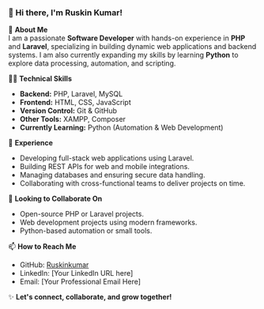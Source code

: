 ### 👋 Hi there, I'm Ruskin Kumar!

🚀 **About Me**  
I am a passionate **Software Developer** with hands-on experience in **PHP** and **Laravel**, specializing in building dynamic web applications and backend systems. I am also currently expanding my skills by learning **Python** to explore data processing, automation, and scripting.

👨‍💻 **Technical Skills**  
- **Backend:** PHP, Laravel, MySQL
- **Frontend:** HTML, CSS, JavaScript
- **Version Control:** Git & GitHub
- **Other Tools:** XAMPP, Composer
- **Currently Learning:** Python (Automation & Web Development)

💼 **Experience**  
- Developing full-stack web applications using Laravel.
- Building REST APIs for web and mobile integrations.
- Managing databases and ensuring secure data handling.
- Collaborating with cross-functional teams to deliver projects on time.

🤝 **Looking to Collaborate On**  
- Open-source PHP or Laravel projects.
- Web development projects using modern frameworks.
- Python-based automation or small tools.

📫 **How to Reach Me**  
- GitHub: [Ruskinkumar](https://github.com/Ruskinkumar)
- LinkedIn: [Your LinkedIn URL here]
- Email: [Your Professional Email Here]

✨ **Let's connect, collaborate, and grow together!**

<!---
Ruskinkumar/Ruskinkumar is a ✨ special ✨ repository because its `README.md` (this file) appears on your GitHub profile.
You can click the Preview link to take a look at your changes.
--->
